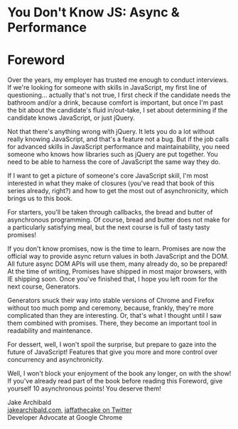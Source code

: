 # You Don't Know JS: Async & Performance
# Foreword

Over the years, my employer has trusted me enough to conduct interviews. If we're looking for someone with skills in JavaScript, my first line of questioning… actually that's not true, I first check if the candidate needs the bathroom and/or a drink, because comfort is important, but once I'm past the bit about the candidate's fluid in/out-take, I set about determining if the candidate knows JavaScript, or just jQuery.

Not that there's anything wrong with jQuery. It lets you do a lot without really knowing JavaScript, and that's a feature not a bug. But if the job calls for advanced skills in JavaScript performance and maintainability, you need someone who knows how libraries such as jQuery are put together. You need to be able to harness the core of JavaScript the same way they do.

If I want to get a picture of someone's core JavaScript skill, I'm most interested in what they make of closures (you've read that book of this series already, right?) and how to get the most out of asynchronicity, which brings us to this book.

For starters, you'll be taken through callbacks, the bread and butter of asynchronous programming. Of course, bread and butter does not make for a particularly satisfying meal, but the next course is full of tasty tasty promises!

If you don't know promises, now is the time to learn. Promises are now the official way to provide async return values in both JavaScript and the DOM. All future async DOM APIs will use them, many already do, so be prepared! At the time of writing, Promises have shipped in most major browsers, with IE shipping soon. Once you've finished that, I hope you left room for the next course, Generators.

Generators snuck their way into stable versions of Chrome and Firefox without too much pomp and ceremony, because, frankly, they're more complicated than they are interesting. Or, that's what I thought until I saw them combined with promises. There, they become an important tool in readability and maintenance.

For dessert, well, I won't spoil the surprise, but prepare to gaze into the future of JavaScript! Features that give you more and more control over concurrency and asynchronicity.

Well, I won't block your enjoyment of the book any longer, on with the show! If you've already read part of the book before reading this Foreword, give yourself 10 asynchronous points! You deserve them!

Jake Archibald<br/>
[jakearchibald.com](http://jakearchibald.com), [jaffathecake on Twitter](http://twitter.com/jaffathecake)<br/>
Developer Advocate at Google Chrome

